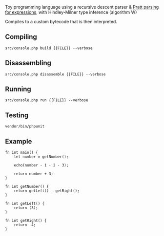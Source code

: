 Toy programming language using a recursive descent parser & [Pratt parsing for expressions](https://journal.stuffwithstuff.com/2011/03/19/pratt-parsers-expression-parsing-made-easy/), with Hindley-Milner type inference (algorithm W)

Compiles to a custom bytecode that is then interpreted.

## Compiling
`src/console.php build {{FILE}} --verbose`

## Disassembling
`src/console.php disassemble {{FILE}} --verbose`

## Running
`src/console.php run {{FILE}} --verbose`

## Testing
`vendor/bin/phpunit`

## Example

```
fn int main() {
    let number = getNumber();

    echo(number - 1 - 2 - 3);

    return number + 3;
}

fn int getNumber() {
    return getLeft() - getRight();
}

fn int getLeft() {
    return (3);
}

fn int getRight() {
    return -4;
}
```
